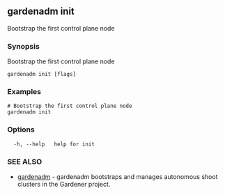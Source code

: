 ## gardenadm init

Bootstrap the first control plane node

### Synopsis

Bootstrap the first control plane node

```
gardenadm init [flags]
```

### Examples

```
# Bootstrap the first control plane node
gardenadm init
```

### Options

```
  -h, --help   help for init
```

### SEE ALSO

* [gardenadm](gardenadm.md)	 - gardenadm bootstraps and manages autonomous shoot clusters in the Gardener project.

